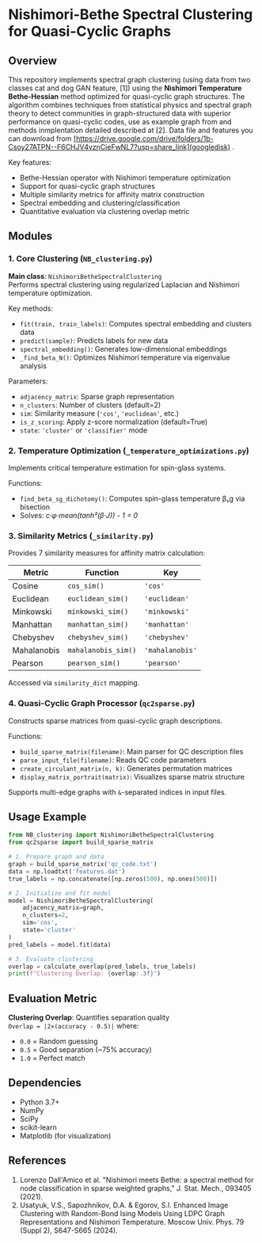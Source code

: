 # Nishimori-Bethe Spectral Clustering for Quasi-Cyclic Graphs

## Overview
This repository implements spectral graph clustering (using data from two classes cat and dog GAN feature, [1]) using the **Nishimori Temperature Bethe-Hessian** method optimized for quasi-cyclic graph structures. The algorithm combines techniques from statistical physics and spectral graph theory to detect communities in graph-structured data with superior performance on quasi-cyclic codes, use as example graph from and methods inmplentation detailed described at [2]. Data file and features you can download from [https://drive.google.com/drive/folders/1b-Csoy27ATPN--F6CHJV4vznCieFwNL7?usp=share_link](googledisk) .

Key features:
- Bethe-Hessian operator with Nishimori temperature optimization
- Support for quasi-cyclic graph structures
- Multiple similarity metrics for affinity matrix construction
- Spectral embedding and clustering/classification
- Quantitative evaluation via clustering overlap metric

## Modules

### 1. Core Clustering (`NB_clustering.py`)
**Main class**: `NishimoriBetheSpectralClustering`  
Performs spectral clustering using regularized Laplacian and Nishimori temperature optimization.

Key methods:
- `fit(train, train_labels)`: Computes spectral embedding and clusters data
- `predict(sample)`: Predicts labels for new data
- `spectral_embedding()`: Generates low-dimensional embeddings
- `_find_beta_N()`: Optimizes Nishimori temperature via eigenvalue analysis

Parameters:
- `adjacency_matrix`: Sparse graph representation
- `n_clusters`: Number of clusters (default=2)
- `sim`: Similarity measure (`'cos'`, `'euclidean'`, etc.)
- `is_z_scoring`: Apply z-score normalization (default=True)
- `state`: `'cluster'` or `'classifier'` mode

### 2. Temperature Optimization (`_temperature_optimizations.py`)
Implements critical temperature estimation for spin-glass systems.

Functions:
- `find_beta_sg_dichotomy()`: Computes spin-glass temperature βₛg via bisection
- Solves: _c·φ·mean(tanh²(β·J)) - 1 = 0_

### 3. Similarity Metrics (`_similarity.py`)
Provides 7 similarity measures for affinity matrix calculation:

| Metric        | Function          | Key        |
|---------------|-------------------|------------|
| Cosine        | `cos_sim()`       | `'cos'`    |
| Euclidean     | `euclidean_sim()` | `'euclidean'` |
| Minkowski     | `minkowski_sim()` | `'minkowski'` |
| Manhattan     | `manhattan_sim()` | `'manhattan'` |
| Chebyshev     | `chebyshev_sim()` | `'chebyshev'` |
| Mahalanobis   | `mahalanobis_sim()`| `'mahalanobis'` |
| Pearson       | `pearson_sim()`   | `'pearson'` |

Accessed via `similarity_dict` mapping.

### 4. Quasi-Cyclic Graph Processor (`qc2sparse.py`)
Constructs sparse matrices from quasi-cyclic graph descriptions.

Functions:
- `build_sparse_matrix(filename)`: Main parser for QC description files
- `parse_input_file(filename)`: Reads QC code parameters
- `create_circulant_matrix(n, k)`: Generates permutation matrices
- `display_matrix_portrait(matrix)`: Visualizes sparse matrix structure

Supports multi-edge graphs with `&`-separated indices in input files.

## Usage Example

```python
from NB_clustering import NishimoriBetheSpectralClustering
from qc2sparse import build_sparse_matrix

# 1. Prepare graph and data
graph = build_sparse_matrix('qc_code.txt')
data = np.loadtxt('features.dat')
true_labels = np.concatenate([np.zeros(500), np.ones(500)])

# 2. Initialize and fit model
model = NishimoriBetheSpectralClustering(
    adjacency_matrix=graph,
    n_clusters=2,
    sim='cos',
    state='cluster'
)
pred_labels = model.fit(data)

# 3. Evaluate clustering
overlap = calculate_overlap(pred_labels, true_labels)
print(f"Clustering Overlap: {overlap:.3f}")
```

## Evaluation Metric
**Clustering Overlap**: Quantifies separation quality  
`Overlap = |2×(accuracy - 0.5)|` where:
- `0.0` = Random guessing
- `0.5` = Good separation (~75% accuracy)
- `1.0` = Perfect match

## Dependencies
- Python 3.7+
- NumPy
- SciPy
- scikit-learn
- Matplotlib (for visualization)

## References
1.  Lorenzo Dall'Amico et al. "Nishimori meets Bethe: a spectral method for node classification in sparse weighted graphs," J. Stat. Mech., 093405 (2021). 
2. Usatyuk, V.S., Sapozhnikov, D.A. & Egorov, S.I. Enhanced Image Clustering with Random-Bond Ising Models Using LDPC Graph Representations and Nishimori Temperature. Moscow Univ. Phys. 79 (Suppl 2), S647-S665 (2024).  
